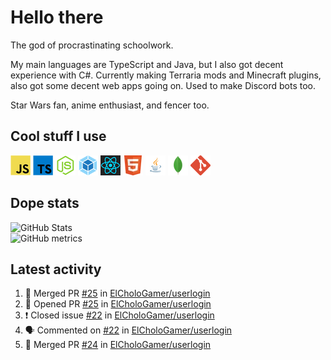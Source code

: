 # Hello there

The god of procrastinating schoolwork.

My main languages are TypeScript and Java, but I also got decent experience with C#. Currently making Terraria mods and Minecraft plugins, also got some decent web apps going on. Used to make Discord bots too.

Star Wars fan, anime enthusiast, and fencer too.

## Cool stuff I use

![JavaScript][javascript]
![TypeScript][typescript]
![Node.js][node]
![Webpack][webpack]
![React][react]
![HTML][html]
![Java][java]
![MongoDB][mongodb]
![Git][git]

## Dope stats

![GitHub Stats](https://github-readme-stats.vercel.app/api?username=ElCholoGamer&theme=tokyonight)
<br />
![GitHub metrics](https://metrics.lecoq.io/ElCholoGamer?template=terminal&base.header=0&base.activity=0&base.community=0&base.repositories=0&base.metadata=0&languages=1)

## Latest activity

<!--START_SECTION:activity-->

1. 🎉 Merged PR [#25](https://github.com/ElCholoGamer/userlogin/pull/25) in [ElCholoGamer/userlogin](https://github.com/ElCholoGamer/userlogin)
2. 💪 Opened PR [#25](https://github.com/ElCholoGamer/userlogin/pull/25) in [ElCholoGamer/userlogin](https://github.com/ElCholoGamer/userlogin)
3. ❗️ Closed issue [#22](https://github.com/ElCholoGamer/userlogin/issues/22) in [ElCholoGamer/userlogin](https://github.com/ElCholoGamer/userlogin)
4. 🗣 Commented on [#22](https://github.com/ElCholoGamer/userlogin/issues/22) in [ElCholoGamer/userlogin](https://github.com/ElCholoGamer/userlogin)
5. 🎉 Merged PR [#24](https://github.com/ElCholoGamer/userlogin/pull/24) in [ElCholoGamer/userlogin](https://github.com/ElCholoGamer/userlogin)
<!--END_SECTION:activity-->

[userlogin]: https://www.spigotmc.org/resources/userlogin.80669/
[javascript]: https://raw.githubusercontent.com/ElCholoGamer/ElCholoGamer/master/icons/javascript.png
[typescript]: https://raw.githubusercontent.com/ElCholoGamer/ElCholoGamer/master/icons/typescript.png
[java]: https://raw.githubusercontent.com/ElCholoGamer/ElCholoGamer/master/icons/java.png
[node]: https://raw.githubusercontent.com/ElCholoGamer/ElCholoGamer/master/icons/node.png
[react]: https://raw.githubusercontent.com/ElCholoGamer/ElCholoGamer/master/icons/react.png
[webpack]: https://raw.githubusercontent.com/ElCholoGamer/ElCholoGamer/master/icons/webpack.png
[html]: https://raw.githubusercontent.com/ElCholoGamer/ElCholoGamer/master/icons/html.png
[git]: https://raw.githubusercontent.com/ElCholoGamer/ElCholoGamer/master/icons/git.png
[mongodb]: https://raw.githubusercontent.com/ElCholoGamer/ElCholoGamer/master/icons/mongodb.png
